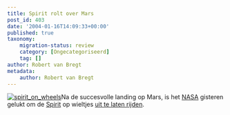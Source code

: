 ```yaml
---
title: Spirit rolt over Mars
post_id: 403
date: '2004-01-16T14:09:33+00:00'
published: true
taxonomy:
    migration-status: review
    category: [Ongecategoriseerd]
    tag: []
author: Robert van Bregt
metadata:
    author: Robert van Bregt
---
```

[![spirit_on_wheels](/wp-content/uploads/2009/08/spirit_on_wheels.jpg "spirit_on_wheels")](http://marsrovers.jpl.nasa.gov/gallery/press/spirit/20040115a/2R127428271EFF0300P1004L0M1_str1.jpg)Na de succesvolle landing op Mars, is het [NASA](http://www.nasa.gov/) gisteren gelukt om de [Spirit](http://marsrovers.jpl.nasa.gov/) op wieltjes [uit te laten rijden](http://www.jpl.nasa.gov/releases/2004/20.cfm).